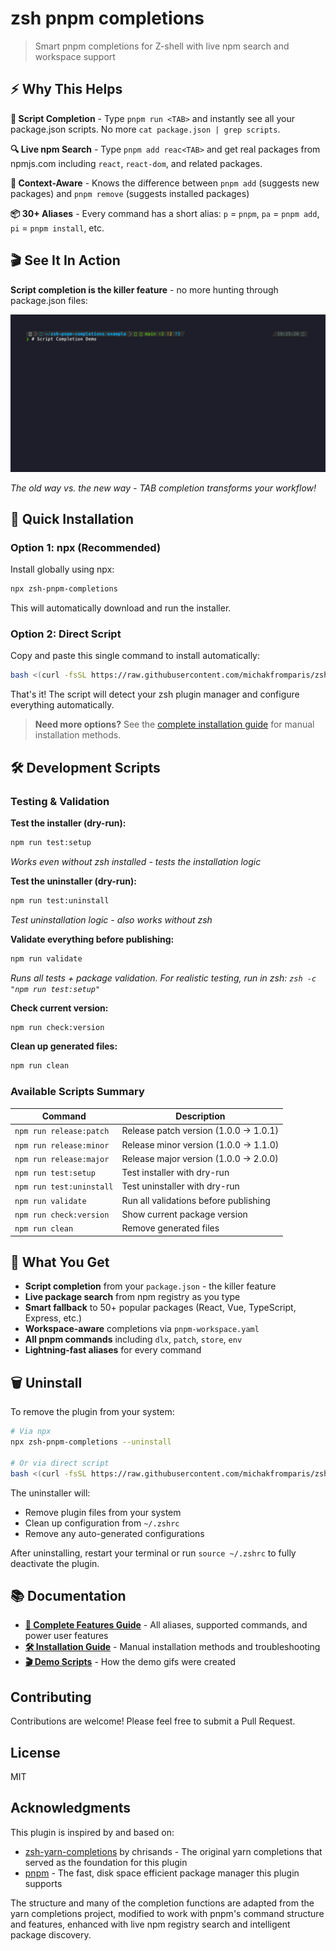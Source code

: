 # zsh pnpm completions

> Smart pnpm completions for Z-shell with live npm search and workspace support

## ⚡ **Why This Helps**

**📝 Script Completion** - Type `pnpm run <TAB>` and instantly see all your package.json scripts. No more `cat package.json | grep scripts`.

**🔍 Live npm Search** - Type `pnpm add reac<TAB>` and get real packages from npmjs.com including `react`, `react-dom`, and related packages.

**🎯 Context-Aware** - Knows the difference between `pnpm add` (suggests new packages) and `pnpm remove` (suggests installed packages)

**📦 30+ Aliases** - Every command has a short alias: `p` = `pnpm`, `pa` = `pnpm add`, `pi` = `pnpm install`, etc.

## 🎬 **See It In Action**

**Script completion is the killer feature** - no more hunting through package.json files:

[![Script Completion Demo](https://raw.githubusercontent.com/michakfromparis/zsh-pnpm-completions/main/docs/demo/01-script-completion.gif)](https://raw.githubusercontent.com/michakfromparis/zsh-pnpm-completions/main/docs/demo/01-script-completion.gif)

*The old way vs. the new way - TAB completion transforms your workflow!*

## 🚀 **Quick Installation**

### Option 1: npx (Recommended)

Install globally using npx:

```bash
npx zsh-pnpm-completions
```

This will automatically download and run the installer.

### Option 2: Direct Script

Copy and paste this single command to install automatically:

```bash
bash <(curl -fsSL https://raw.githubusercontent.com/michakfromparis/zsh-pnpm-completions/main/setup.sh)
```

That's it! The script will detect your zsh plugin manager and configure everything automatically.

> **Need more options?** See the [complete installation guide](docs/INSTALLATION.md) for manual installation methods.

## 🛠️ **Development Scripts**

### Testing & Validation

**Test the installer (dry-run):**
```bash
npm run test:setup
```
*Works even without zsh installed - tests the installation logic*

**Test the uninstaller (dry-run):**
```bash
npm run test:uninstall
```
*Test uninstallation logic - also works without zsh*

**Validate everything before publishing:**
```bash
npm run validate
```
*Runs all tests + package validation. For realistic testing, run in zsh: `zsh -c "npm run test:setup"`*

**Check current version:**
```bash
npm run check:version
```

**Clean up generated files:**
```bash
npm run clean
```

### Available Scripts Summary

| Command | Description |
|---------|-------------|
| `npm run release:patch` | Release patch version (1.0.0 → 1.0.1) |
| `npm run release:minor` | Release minor version (1.0.0 → 1.1.0) |
| `npm run release:major` | Release major version (1.0.0 → 2.0.0) |
| `npm run test:setup` | Test installer with dry-run |
| `npm run test:uninstall` | Test uninstaller with dry-run |
| `npm run validate` | Run all validations before publishing |
| `npm run check:version` | Show current package version |
| `npm run clean` | Remove generated files |

## 🎯 **What You Get**

* **Script completion** from your `package.json` - the killer feature
* **Live package search** from npm registry as you type
* **Smart fallback** to 50+ popular packages (React, Vue, TypeScript, Express, etc.)
* **Workspace-aware** completions via `pnpm-workspace.yaml`
* **All pnpm commands** including `dlx`, `patch`, `store`, `env`
* **Lightning-fast aliases** for every command

## 🗑️ **Uninstall**

To remove the plugin from your system:

```bash
# Via npx
npx zsh-pnpm-completions --uninstall

# Or via direct script
bash <(curl -fsSL https://raw.githubusercontent.com/michakfromparis/zsh-pnpm-completions/main/setup.sh) --uninstall
```

The uninstaller will:
- Remove plugin files from your system
- Clean up configuration from `~/.zshrc`
- Remove any auto-generated configurations

After uninstalling, restart your terminal or run `source ~/.zshrc` to fully deactivate the plugin.

## 📚 **Documentation**

- **[📖 Complete Features Guide](docs/FEATURES.md)** - All aliases, supported commands, and power user features
- **[🛠️ Installation Guide](docs/INSTALLATION.md)** - Manual installation methods and troubleshooting  
- **[🎬 Demo Scripts](docs/demo/)** - How the demo gifs were created

## Contributing

Contributions are welcome! Please feel free to submit a Pull Request.

## License

MIT

## Acknowledgments

This plugin is inspired by and based on:
- [zsh-yarn-completions](https://github.com/chrisands/zsh-yarn-completions) by chrisands - The original yarn completions that served as the foundation for this plugin
- [pnpm](https://pnpm.io/) - The fast, disk space efficient package manager this plugin supports

The structure and many of the completion functions are adapted from the yarn completions project, modified to work with pnpm's command structure and features, enhanced with live npm registry search and intelligent package discovery. 